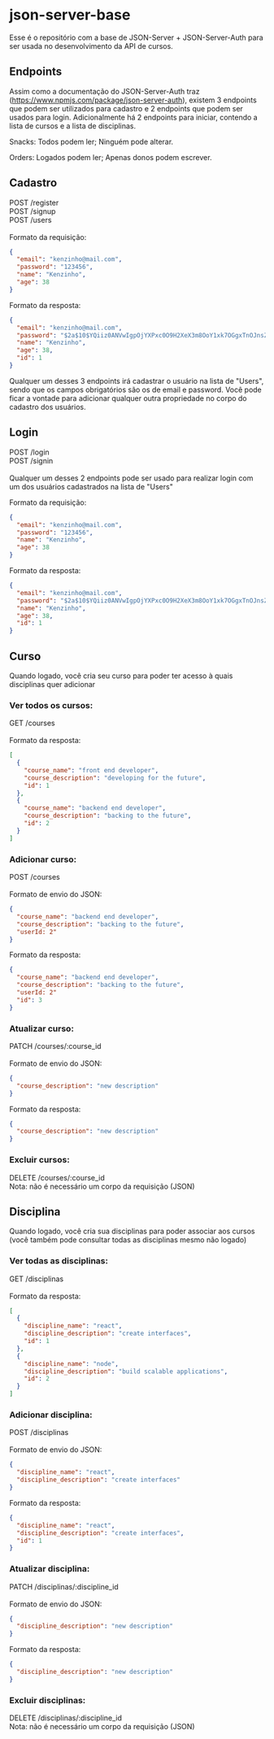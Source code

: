 # json-server-base

Esse é o repositório com a base de JSON-Server + JSON-Server-Auth para ser usada no desenvolvimento da API de cursos.

## Endpoints

Assim como a documentação do JSON-Server-Auth traz (https://www.npmjs.com/package/json-server-auth), existem 3 endpoints que podem ser utilizados para cadastro e 2 endpoints que podem ser usados para login. Adicionalmente há 2 endpoints para iniciar, contendo a lista de cursos e a lista de disciplinas.

Snacks:
Todos podem ler;
Ninguém pode alterar.

Orders:
Logados podem ler;
Apenas donos podem escrever.

## Cadastro

POST /register <br/>
POST /signup <br/>
POST /users <br/><br/>
Formato da requisição:

```json
{
  "email": "kenzinho@mail.com",
  "password": "123456",
  "name": "Kenzinho",
  "age": 38
}
```

Formato da resposta:

```json
{
  "email": "kenzinho@mail.com",
  "password": "$2a$10$YQiiz0ANVwIgpOjYXPxc0O9H2XeX3m8OoY1xk7OGgxTnOJnsZU7FO",
  "name": "Kenzinho",
  "age": 38,
  "id": 1
}
```

Qualquer um desses 3 endpoints irá cadastrar o usuário na lista de "Users", sendo que os campos obrigatórios são os de email e password.
Você pode ficar a vontade para adicionar qualquer outra propriedade no corpo do cadastro dos usuários.

## Login

POST /login <br/>
POST /signin <br/><br/>
Qualquer um desses 2 endpoints pode ser usado para realizar login com um dos usuários cadastrados na lista de "Users"

Formato da requisição:

```json
{
  "email": "kenzinho@mail.com",
  "password": "123456",
  "name": "Kenzinho",
  "age": 38
}
```

Formato da resposta:

```json
{
  "email": "kenzinho@mail.com",
  "password": "$2a$10$YQiiz0ANVwIgpOjYXPxc0O9H2XeX3m8OoY1xk7OGgxTnOJnsZU7FO",
  "name": "Kenzinho",
  "age": 38,
  "id": 1
}
```

## Curso

Quando logado, você cria seu curso para poder ter acesso à quais disciplinas quer adicionar

### Ver todos os cursos:

GET /courses <br/><br/>
Formato da resposta:

```json
[
  {
    "course_name": "front end developer",
    "course_description": "developing for the future",
    "id": 1
  },
  {
    "course_name": "backend end developer",
    "course_description": "backing to the future",
    "id": 2
  }
]
```

### Adicionar curso:

POST /courses <br/><br/>
Formato de envio do JSON:

```json
{
  "course_name": "backend end developer",
  "course_description": "backing to the future",
  "userId: 2"
}
```

Formato da resposta:

```json
{
  "course_name": "backend end developer",
  "course_description": "backing to the future",
  "userId: 2"
  "id": 3
}
```

### Atualizar curso:

PATCH /courses/:course_id <br/><br/>
Formato de envio do JSON:

```json
{
  "course_description": "new description"
}
```

Formato da resposta:

```json
{
  "course_description": "new description"
}
```

### Excluir cursos:

DELETE /courses/:course_id <br/>
Nota: não é necessário um corpo da requisição (JSON)

## Disciplina

Quando logado, você cria sua disciplinas para poder associar aos cursos (você também pode consultar todas as disciplinas mesmo não logado)

### Ver todas as disciplinas:

GET /disciplinas <br/><br/>
Formato da resposta:

```json
[
  {
    "discipline_name": "react",
    "discipline_description": "create interfaces",
    "id": 1
  },
  {
    "discipline_name": "node",
    "discipline_description": "build scalable applications",
    "id": 2
  }
]
```

### Adicionar disciplina:

POST /disciplinas <br/><br/>
Formato de envio do JSON:

```json
{
  "discipline_name": "react",
  "discipline_description": "create interfaces"
}
```

Formato da resposta:

```json
{
  "discipline_name": "react",
  "discipline_description": "create interfaces",
  "id": 1
}
```

### Atualizar disciplina:

PATCH /disciplinas/:discipline_id <br/><br/>
Formato de envio do JSON:

```json
{
  "discipline_description": "new description"
}
```

Formato da resposta:

```json
{
  "discipline_description": "new description"
}
```

### Excluir disciplinas:

DELETE /disciplinas/:discipline_id <br/>
Nota: não é necessário um corpo da requisição (JSON)
